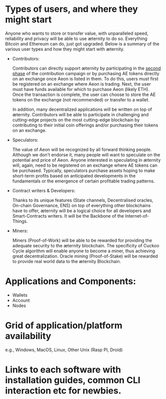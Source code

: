 # Types of users, and where they might start

Anyone who wants to store or transfer value, with unparalleled speed, reliability and privacy will be able to use æternity to do so. Everything Bitcoin and Ethereum can do, just got upgraded. Below is a summary of the various user types and how they might start with æternity.

* Contributors:

    Contributors can directly support æternity by participating in the [second phase](https://wallet.aeternity.com/) of the contribution campaign or by purchasing AE tokens directly on an exchange once Aeon is listed in them. To do this, users must first be registered on an exchange where Aeon is trading. Next, the user must have funds available for which to purchase Aeon (likely ETH). Once the transaction is complete, the user can choose to store the AE tokens on the exchange (not recommended) or transfer to a wallet.

    In addition, many decentralized applications will be written on top of æternity. Contributors will be able to participate in challenging and cutting-edge projects on the most cutting-edge blockchain by contributing to their initial coin offerings and/or purchasing their tokens on an exchange. 

* Speculators:

    The value of Aeon will be recognized by all forward thinking people. Although we don't endorse it, many people will want to speculate on the potential and price of Aeon. Anyone interested in speculating in æternity will, again, need to be registered on an exchange where AE tokens can be purchased. Typically, speculators purchase assets hoping to make short-term profits based on anticipated developments in the fundamentals or the emergence of certain profitable trading patterns.
 
* Contract writers & Developers:

    Thanks to its unique features (State channels, Decentralised oracles, On-chain Governance, ENS) on top of everything other blockchains have to offer, æternity will be a logical choice for all developers and Smart-Contracts writers. It will be the Backbone of the Internet-of-Things.

* Miners:

    Miners (Proof-of-Work) will be able to be rewarded for providing the adequate security to the æternity blockchain. The specificity of Cuckoo Cycle algorithm will enable anyone to become a miner, thus achieving great decentralization. Oracle mining (Proof-of-Stake) will be rewarded to provide real world data to the æternity Blockchain.


# Applications and Components: 
* Wallets
* Account
* Nodes 

# Grid of application/platform availability
e.g., Windows, MacOS, Linux, Other Unix (Rasp PI, Droid)
# Links to each software with installation guides, common CLI interaction etc for newbies.